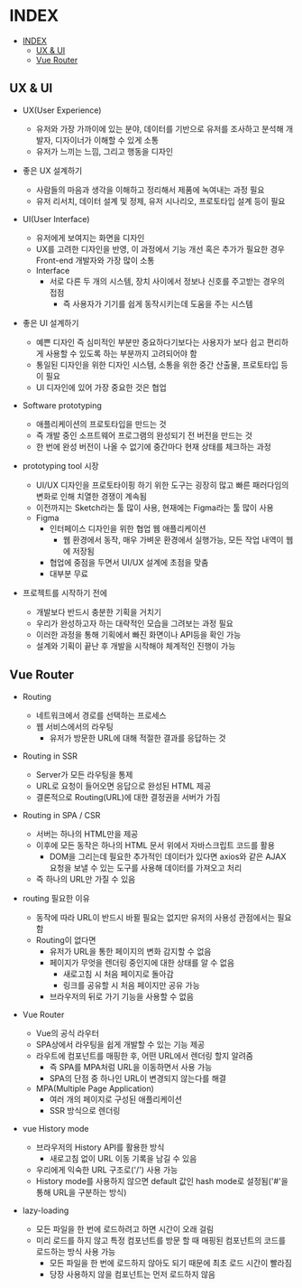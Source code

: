 # INDEX

- [INDEX](#index)
  - [UX \& UI](#ux--ui)
  - [Vue Router](#vue-router)

## UX & UI

* UX(User Experience)
  * 유저와 가장 가까이에 있는 분야, 데이터를 기반으로 유저를 조사하고 분석해 개발자, 디자이너가 이해할 수 있게 소통
  * 유저가 느끼는 느낌, 그리고 행동을 디자인

* 좋은 UX 설계하기
  * 사람들의 마음과 생각을 이해하고 정리해서 제품에 녹여내는 과정 필요
  * 유저 리서치, 데이터 설계 및 정제, 유저 시나리오, 프로토타입 설계 등이 필요

* UI(User Interface)
  * 유저에게 보여지는 화면을 디자인
  * UX를 고려한 디자인을 반영, 이 과정에서 기능 개선 혹은 추가가 필요한 경우 Front-end 개발자와 가장 많이 소통
  * Interface
    * 서로 다른 두 개의 시스템, 장치 사이에서 정보나 신호를 주고받는 경우의 접점
      * 즉 사용자가 기기를 쉽게 동작시키는데 도움을 주는 시스템

* 좋은 UI 설계하기
  * 예쁜 디자인 즉 심미적인 부분만 중요하다기보다는 사용자가 보다 쉽고 편리하게 사용할 수 있도록 하는 부분까지 고려되어야 함
  * 통일된 디자인을 위한 디자인 시스템, 소통을 위한 중간 산출물, 프로토타입 등이 필요
  * UI 디자인에 있어 가장 중요한 것은 협업

* Software prototyping
  * 애플리케이션의 프로토타입을 만드는 것
  * 즉 개발 중인 소프트웨어 프로그램의 완성되기 전 버전을 만드는 것
  * 한 번에 완성 버전이 나올 수 없기에 중간마다 현재 상태를 체크하는 과정
* prototyping tool 시장
  * UI/UX 디자인을 프로토타이핑 하기 위한 도구는 굉장히 많고 빠른 패러다임의 변화로 인해 치열한 경쟁이 계속됨
  * 이전까지는 Sketch라는 툴 많이 사용, 현재에는 Figma라는 툴 많이 사용
  * Figma
    * 인터페이스 디자인을 위한 협업 웹 애플리케이션
      * 웹 환경에서 동작, 매우 가벼운 환경에서 실행가능, 모든 작업 내역이 웹에 저장됨
    * 협업에 중점을 두면서 UI/UX 설계에 초점을 맞춤
    * 대부분 무료

* 프로젝트를 시작하기 전에
  * 개발보다 반드시 충분한 기획을 거치기
  * 우리가 완성하고자 하는 대략적인 모습을 그려보는 과정 필요
  * 이러한 과정을 통해 기획에서 빠진 화면이나 API등을 확인 가능
  * 설계와 기획이 끝난 후 개발을 시작해야 체계적인 진행이 가능

## Vue Router

* Routing
  * 네트워크에서 경로를 선택하는 프로세스
  * 웹 서비스에서의 라우팅
    * 유저가 방문한 URL에 대해 적절한 결과를 응답하는 것

* Routing in SSR
  * Server가 모든 라우팅을 통제
  * URL로 요청이 들어오면 응답으로 완성된 HTML 제공
  * 결론적으로 Routing(URL)에 대한 결정권을 서버가 가짐
* Routing in SPA / CSR
  * 서버는 하나의 HTML만을 제공
  * 이후에 모든 동작은 하나의 HTML 문서 위에서 자바스크립트 코드를 활용
    * DOM을 그리는데 필요한 추가적인 데이터가 있다면 axios와 같은 AJAX 요청을 보낼 수 있는 도구를 사용해 데이터를 가져오고 처리
  * 즉 하나의 URL만 가질 수 있음

* routing 필요한 이유
  * 동작에 따라 URL이 반드시 바뀔 필요는 없지만 유저의 사용성 관점에서는 필요함
  * Routing이 없다면
    * 유저가 URL을 통한 페이지의 변화 감지할 수 없음
    * 페이지가 무엇을 렌더링 중인지에 대한 상태를 알 수 없음
      * 새로고침 시 처음 페이지로 돌아감
      * 링크를 공유할 시 처음 페이지만 공유 가능
    * 브라우저의 뒤로 가기 기능을 사용할 수 없음

* Vue Router
  * Vue의 공식 라우터
  * SPA상에서 라우팅을 쉽게 개발할 수 있는 기능 제공
  * 라우트에 컴포넌트를 매핑한 후, 어떤 URL에서 렌더링 할지 알려줌
    * 즉 SPA를 MPA처럼 URL을 이동하면서 사용 가능
    * SPA의 단점 중 하나인 URL이 변경되지 않는다를 해결
  * MPA(Multiple Page Application)
    * 여러 개의 페이지로 구성된 애플리케이션
    * SSR 방식으로 렌더링

* vue History mode
  * 브라우저의 History API를 활용한 방식
    * 새로고침 없이 URL 이동 기록을 남길 수 있음
  * 우리에게 익숙한 URL 구조로('/') 사용 가능
  * History mode를 사용하지 않으면 default 값인 hash mode로 설정됨('#'을 통해 URL을 구분하는 방식)

* lazy-loading
  * 모든 파일을 한 번에 로드하려고 하면 시간이 오래 걸림
  * 미리 로드를 하지 않고 특정 컴포넌트를 방문 할 때 매핑된 컴포넌트의 코드를 로드하는 방식 사용 가능
    * 모든 파일을 한 번에 로드하지 않아도 되기 때문에 최초 로드 시간이 빨라짐
    * 당장 사용하지 않을 컴포넌트는 먼저 로드하지 않음